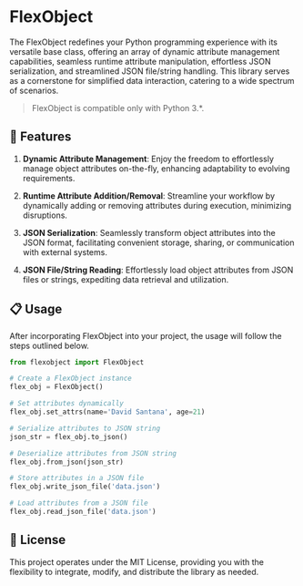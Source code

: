 # FlexObject

The FlexObject redefines your Python programming experience with its versatile base class, offering an array of dynamic attribute management capabilities, seamless runtime attribute manipulation, effortless JSON serialization, and streamlined JSON file/string handling. This library serves as a cornerstone for simplified data interaction, catering to a wide spectrum of scenarios.

> FlexObject is compatible only with Python 3.*.


## 🚀 Features

1. **Dynamic Attribute Management**: Enjoy the freedom to effortlessly manage object attributes on-the-fly, enhancing adaptability to evolving requirements.

2. **Runtime Attribute Addition/Removal**: Streamline your workflow by dynamically adding or removing attributes during execution, minimizing disruptions.

3. **JSON Serialization**: Seamlessly transform object attributes into the JSON format, facilitating convenient storage, sharing, or communication with external systems.

4. **JSON File/String Reading**: Effortlessly load object attributes from JSON files or strings, expediting data retrieval and utilization.



## 📋 Usage
After incorporating FlexObject into your project, the usage will follow the steps outlined below.


```Python
from flexobject import FlexObject

# Create a FlexObject instance
flex_obj = FlexObject()

# Set attributes dynamically
flex_obj.set_attrs(name='David Santana', age=21)

# Serialize attributes to JSON string
json_str = flex_obj.to_json()

# Deserialize attributes from JSON string
flex_obj.from_json(json_str)

# Store attributes in a JSON file
flex_obj.write_json_file('data.json')

# Load attributes from a JSON file
flex_obj.read_json_file('data.json')
```



## 📜 License

This project operates under the MIT License, providing you with the flexibility to integrate, modify, and distribute the library as needed.